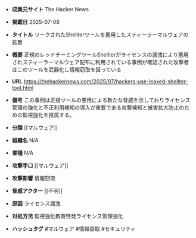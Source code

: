 - **収集元サイト**
The Hacker News

- **掲載日**
2025-07-08

- **タイトル**
リークされたShellterツールを悪用したスティーラーマルウェアの拡散

- **概要**
正規のレッドチーミングツールShellterがライセンスの漏洩により悪用されスティーラーマルウェア配布に利用されている事例が確認された攻撃者はこのツールを武器化し情報窃取を狙っている

- **URL**
https://thehackernews.com/2025/07/hackers-use-leaked-shellter-tool.html

- **備考**
この事例は正規ツールの悪用による新たな脅威を示しておりライセンス管理の強化と不正利用検知の導入が重要である攻撃検知と被害拡大防止のための監視強化を推奨する。

- **分類**
[[マルウェア]]

- **組織名**
N/A

- **業種**
N/A

- **攻撃手口**
[[マルウェア]]

- **攻撃影響**
情報窃取

- **脅威アクター**
[[不明]]

- **原因**
ライセンス漏洩

- **対処方法**
監視強化教育啓発ライセンス管理強化

- **ハッシュタグ**
#マルウェア #情報窃取 #セキュリティ
